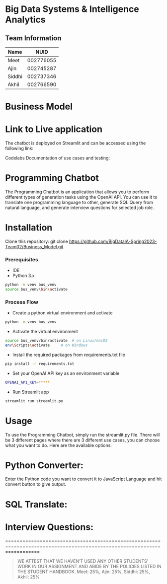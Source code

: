 # Big Data Systems & Intelligence Analytics

## Team Information
| Name     | NUID        |
| ---      | ---         |
| Meet     | 002776055   |
| Ajin     | 002745287   |
| Siddhi   | 002737346   |
| Akhil    | 002766590   |

# Business Model

# Link to Live application

The chatbot is deployed on Streamlit and can be accessed using the following link: 

Codelabs Documentation of use cases and testing: 

# Programming Chatbot
The Programming Chatbot is an application that allows you to perform different types of generation tasks using the OpenAI API. You can use it to translate one programming language to other, generate SQL Query from natural language, and generate interview questions for selected job role.

# Installation

Clone this repository: git clone https://github.com/BigDataIA-Spring2023-Team02/Business_Model.git

### Prerequisites
* IDE
* Python 3.x
```bash
python -m venv bus_venv
source bus_venv\bin\activate
```

### Process Flow
* Create a python virtual environment and activate
```bash
python -m venv bus_venv
```

* Activate the virtual environment
```bash
source bus_venv/bin/activate  # on Linux/macOS
env\Scripts\activate     # on Windows
```

* Install the required packages from requirements.txt file
```bash
pip install -r requirements.txt
```

* Set your OpenAI API key as an environment variable
```bash
OPENAI_API_KEY=*****
```

* Run Streamlit app
```bash
streamlit run streamlit.py
```

# Usage
To use the Programming Chatbot, simply run the streamlit.py file. There will be 3 different pages where there are 3 different use cases, you can choose what you want to do. Here are the available options:

# Python Converter:
Enter the Python code you want to convert it to JavaScript Language and hit convert button to give output.

# SQL Translate:


# Interview Questions:


========================================================================================================================
> WE ATTEST THAT WE HAVEN’T USED ANY OTHER STUDENTS’ WORK IN OUR ASSIGNMENT AND ABIDE BY THE POLICIES LISTED IN THE STUDENT HANDBOOK.
> Meet: 25%, Ajin: 25%, Siddhi: 25%, Akhil: 25%